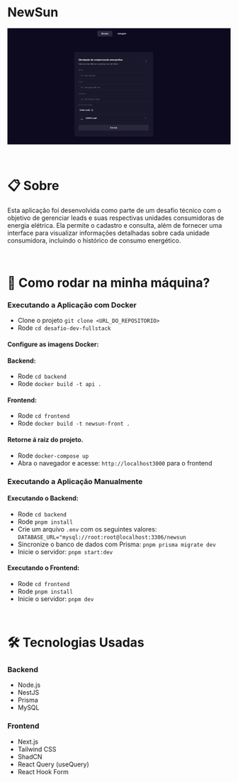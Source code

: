 # NewSun

![App Screenshot](frontend/public/image/newsun.png)

<!-- #### Acesse o projeto aqui -> [Ensinio](https://ensinio-ten.vercel.app/)  -->


<br>

# 📋 Sobre

Esta aplicação foi desenvolvida como parte de um desafio técnico com o objetivo de gerenciar leads e suas respectivas unidades consumidoras de energia elétrica. Ela permite o cadastro e consulta, além de fornecer uma interface para visualizar informações detalhadas sobre cada unidade consumidora, incluindo o histórico de consumo energético.

<br>

# 🔧 Como rodar na minha máquina?


### Executando a Aplicação com Docker

- Clone o projeto  `git clone <URL_DO_REPOSITORIO>`
- Rode `cd desafio-dev-fullstack`

#### Configure as imagens Docker:
#### Backend:
- Rode `cd backend`
- Rode `docker build -t api .`
#### Frontend:
- Rode `cd frontend`
- Rode `docker build -t newsun-front .`

#### Retorne á raiz do projeto.
- Rode `docker-compose up`
- Abra o navegador e acesse: `http://localhost3000` para o frontend

### Executando a Aplicação Manualmente

#### Executando o Backend:
- Rode `cd backend`
- Rode `pnpm install`
- Crie um arquivo `.env` com os seguintes valores: 
`DATABASE_URL="mysql://root:root@localhost:3306/newsun`
- Sincronize o banco de dados com Prisma: `pnpm prisma migrate dev`
- Inicie o servidor: `pnpm start:dev`

#### Executando o Frontend:
- Rode `cd frontend`
- Rode `pnpm install`
- Inicie o servidor: `pnpm dev`

<br>

# 🛠   Tecnologias Usadas

### Backend
- Node.js
- NestJS
- Prisma
- MySQL

### Frontend
- Next.js
- Tailwind CSS
- ShadCN
- React Query (useQuery)
- React Hook Form
















